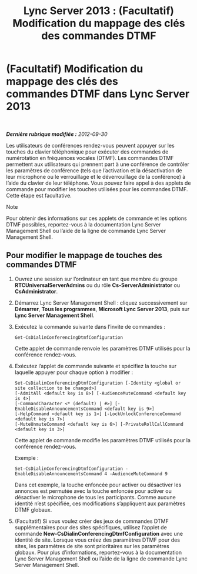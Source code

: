 ﻿---
title: 'Lync Server 2013 : (Facultatif) Modification du mappage des clés des commandes DTMF'
TOCTitle: (Facultatif) Modification du mappage des clés des commandes DTMF
ms:assetid: d753b78d-400c-4df2-957f-e7576b2019c2
ms:mtpsurl: https://technet.microsoft.com/fr-fr/library/Gg398943(v=OCS.15)
ms:contentKeyID: 49298996
ms.date: 05/20/2016
mtps_version: v=OCS.15
ms.translationtype: HT
---

# (Facultatif) Modification du mappage des clés des commandes DTMF dans Lync Server 2013

 

_**Dernière rubrique modifiée :** 2012-09-30_

Les utilisateurs de conférences rendez-vous peuvent appuyer sur les touches du clavier téléphonique pour exécuter des commandes de numérotation en fréquences vocales (DTMF). Les commandes DTMF permettent aux utilisateurs qui prennent part à une conférence de contrôler les paramètres de conférence (tels que l’activation et la désactivation de leur microphone ou le verrouillage et le déverrouillage de la conférence) à l’aide du clavier de leur téléphone. Vous pouvez faire appel à des applets de commande pour modifier les touches utilisées pour les commandes DTMF. Cette étape est facultative.

> [!note]  
> Pour obtenir des informations sur ces applets de commande et les options DTMF possibles, reportez-vous à la documentation Lync Server Management Shell ou l’aide de la ligne de commande Lync Server Management Shell.

## Pour modifier le mappage de touches des commandes DTMF

1.  Ouvrez une session sur l’ordinateur en tant que membre du groupe **RTCUniversalServerAdmins** ou du rôle **Cs-ServerAdministrator** ou **CsAdministrator**.

2.  Démarrez Lync Server Management Shell : cliquez successivement sur **Démarrer**, **Tous les programmes**, **Microsoft Lync Server 2013**, puis sur **Lync Server Management Shell**.

3.  Exécutez la commande suivante dans l’invite de commandes :
    
        Get-CsDialinConferencingDtmfConfiguration
    
    Cette applet de commande renvoie les paramètres DTMF utilisés pour la conférence rendez-vous.

4.  Exécutez l’applet de commande suivante et spécifiez la touche sur laquelle appuyer pour chaque option à modifier :
    
        Set-CsDialinConferencingDtmfConfiguration [-Identity <global or site collection to be changed>]
        [-AdmitAll <default key is 8>] [-AudienceMuteCommand <default key is 4>]
        [-CommandCharacter <* (default) | #>] [-EnableDisableAnnouncementsCommand <default key is 9>]
        [-HelpCommand <default key is 1>] [-LockUnlockConferenceCommand <default key is 7>]
        [-MuteUnmuteCommand <default key is 6>] [-PrivateRollCallCommand <default key is 3>]
    
    Cette applet de commande modifie les paramètres DTMF utilisés pour la conférence rendez-vous.
    
    Exemple :
    
        Set-CsDialinConferencingDtmfConfiguration -EnableDisableAnnouncementsCommand 4 -AudienceMuteCommand 9
    
    Dans cet exemple, la touche enfoncée pour activer ou désactiver les annonces est permutée avec la touche enfoncée pour activer ou désactiver le microphone de tous les participants. Comme aucune identité n’est spécifiée, ces modifications s’appliquent aux paramètres DTMF globaux.

5.  (Facultatif) Si vous voulez créer des jeux de commandes DTMF supplémentaires pour des sites spécifiques, utilisez l’applet de commande **New-CsDialinConferencingDtmfConfiguration** avec une identité de site. Lorsque vous créez des paramètres DTMF pour des sites, les paramètres de site sont prioritaires sur les paramètres globaux. Pour plus d’informations, reportez-vous à la documentation Lync Server Management Shell ou l’aide de la ligne de commande Lync Server Management Shell.

